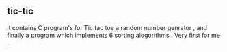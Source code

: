 ## tic-tic
it contains C program's for Tic tac toe 
a random number genrator ,
and finally a  program which implements  6 sorting alogorithms  .
Very first for me .
